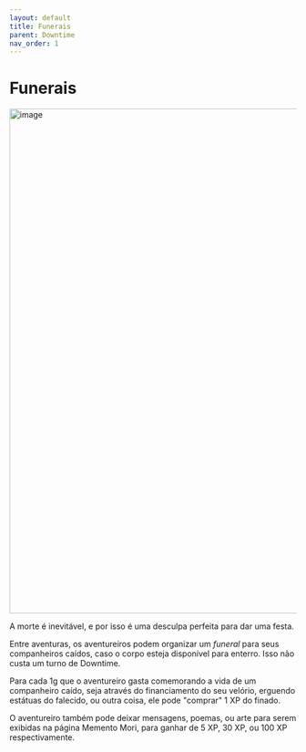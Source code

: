```yaml
---
layout: default
title: Funerais
parent: Downtime
nav_order: 1
---
```


# Funerais

<img width="863" height="886" alt="image" src="https://github.com/user-attachments/assets/2c7c5d89-214f-4cc7-954d-a94801ad3901" />

A morte é inevitável, e por isso é uma desculpa perfeita para dar uma festa.

Entre aventuras, os aventureiros podem organizar um _funeral_ para seus companheiros caídos, caso o corpo esteja disponível para enterro. Isso não custa um turno de Downtime.

Para cada 1g que o aventureiro gasta comemorando a vida de um companheiro caído, seja através do financiamento do seu velório, erguendo estátuas do falecido, ou outra coisa, ele pode "comprar" 1 XP do finado.

O aventureiro também pode deixar mensagens, poemas, ou arte para serem exibidas na página Memento Mori, para ganhar de 5 XP, 30 XP, ou 100 XP respectivamente.
